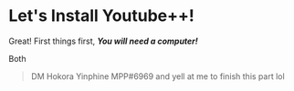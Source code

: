 # Let's Install Youtube++!

Great! First things first, ***You will need a computer!***

Both



> DM Hokora Yinphine MPP#6969 and yell at me to finish this part lol